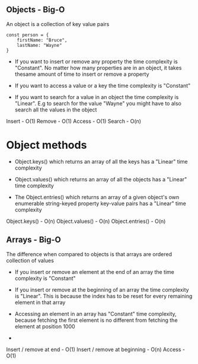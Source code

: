 ## Objects - Big-O

An object is a collection of key value pairs

```
const person = {
    firstName: "Bruce",
    lastName: "Wayne"
}
```

- If you want to insert or remove any property the time complexity is "Constant". No matter how many properties are in an object, it takes thesame amount of time to insert or remove a property

- If you want to access a value or a key the time complexity is "Constant"

- If you want to search for a value in an object the time complexity is "Linear". E.g to search for the value "Wayne" you might have to also search all the values in the object

Insert - O(1)
Remove - O(1)
Access - O(1)
Search - O(n)

# Object methods

- Object.keys() which returns an array of all the keys has a "Linear" time complexity

- Object.values() which returns an array of all the objects has a "Linear" time complexity

- The Object.entries() which returns an array of a given object's own enumerable string-keyed property key-value pairs has a "Linear" time complexity

Object.keys() - O(n)
Object.values() - O(n)
Object.entries() - O(n)

## Arrays - Big-O

The difference when compared to objects is that arrays are ordered collection of values

- If you insert or remove an element at the end of an array the time complexity is "Constant"

- If you insert or remove at the beginning of an array the time complexity is "Linear". This is because the index has to be reset for every remaining element in that array

- Accessing an element in an array has "Constant" time complexity, because fetching the first element is no different from fetching the element at position 1000

-

Insert / remove at end - O(1)
Insert / remove at beginning - O(n)
Access - O(1)
